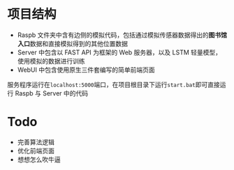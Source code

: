 # 项目结构

- Raspb 文件夹中含有边侧的模拟代码，包括通过模拟传感器数据得出的**图书馆入口**数据和直接模拟得到的其他位置数据
- Server 中包含以 FAST API 为框架的 Web 服务器，以及 LSTM 轻量模型，使用模拟的数据进行训练
- WebUI 中包含使用原生三件套编写的简单前端页面

服务程序运行在`localhost:5000`端口，在项目根目录下运行`start.bat`即可直接运行 Raspb 与 Server 中的代码

# Todo

- 完善算法逻辑
- 优化前端页面
- 想想怎么吹牛逼
